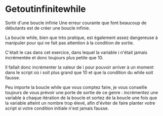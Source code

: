# Getoutinfinitewhile
Sortir d'une boucle infinie 
Une erreur courante que font beaucoup de débutants est de créer une boucle infinie.

La boucle while, bien que très pratique, est également assez dangereuse à manipuler pour qui ne fait pas attention à la condition de sortie.

C'était le cas dans cet exercice, dans lequel la variable i n'était jamais incrémentée et donc toujours plus petite que 10.

Il fallait donc incrémenter la valeur de i pour pouvoir arriver à un moment dans le script où i soit plus grand que 10 et que la condition du while soit fausse.

Peu importe la boucle while que vous comptez faire, je vous conseille toujours de vous prévoir une porte de sortie de ce genre : incrémentez une variable à chaque itération de la boucle et sortez de la boucle une fois que la variable atteint un nombre trop élevé, afin d'éviter de faire planter votre script si votre condition initiale n'est jamais fausse.
